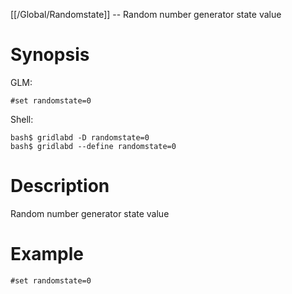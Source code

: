 [[/Global/Randomstate]] -- Random number generator state value

# Synopsis

GLM:

~~~
#set randomstate=0
~~~

Shell:

~~~
bash$ gridlabd -D randomstate=0
bash$ gridlabd --define randomstate=0
~~~

# Description

Random number generator state value

# Example

~~~
#set randomstate=0
~~~

